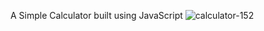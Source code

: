 A Simple Calculator built using JavaScript 
![calculator-152](https://user-images.githubusercontent.com/97351418/197166332-7487cf04-0dc0-4bca-9485-79de8c7118dc.png)
